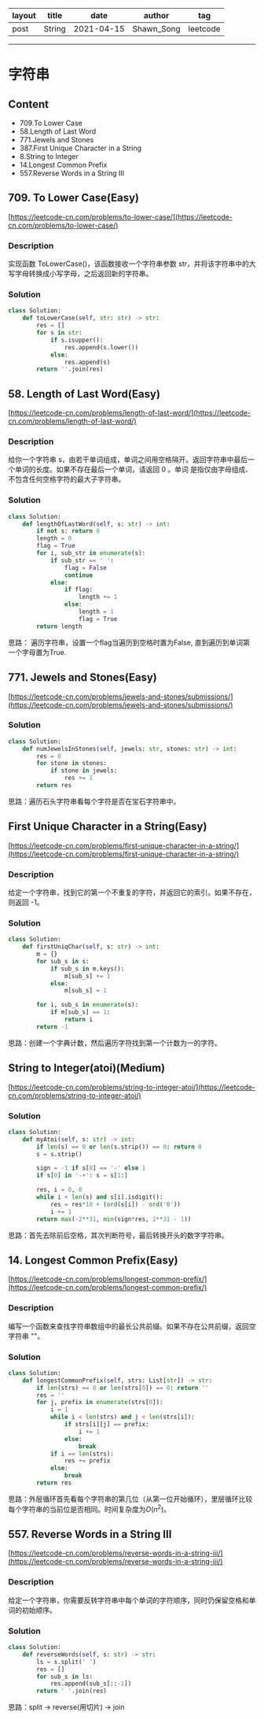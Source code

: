 |   layout  |   title | date | author  | tag |
|  ----  | ----  | ---- | ---- | ---- |
|  post | String |  2021-04-15 | Shawn_Song  | leetcode
-------

# 字符串


## Content  
* 709.To Lower Case
* 58.Length of Last Word
* 771.Jewels and Stones
* 387.First Unique Character in a String
* 8.String to Integer
* 14.Longest Common Prefix
* 557.Reverse Words in a String III


## 709. To Lower Case(Easy)

[https://leetcode-cn.com/problems/to-lower-case/](https://leetcode-cn.com/problems/to-lower-case/)

### Description
实现函数 ToLowerCase()，该函数接收一个字符串参数 str，并将该字符串中的大写字母转换成小写字母，之后返回新的字符串。


### Solution
```python
class Solution:
    def toLowerCase(self, str: str) -> str:
        res = []
        for s in str:
            if s.isupper():
                res.append(s.lower())
            else:
                res.append(s)
        return ''.join(res)
```

## 58. Length of Last Word(Easy)

[https://leetcode-cn.com/problems/length-of-last-word/](https://leetcode-cn.com/problems/length-of-last-word/)

### Description
给你一个字符串 s，由若干单词组成，单词之间用空格隔开。返回字符串中最后一个单词的长度。如果不存在最后一个单词，请返回 0 。单词 是指仅由字母组成、不包含任何空格字符的最大子字符串。

### Solution
```python
class Solution:
    def lengthOfLastWord(self, s: str) -> int:
        if not s: return 0
        length = 0
        flag = True
        for i, sub_str in enumerate(s):
            if sub_str == ' ':
                flag = False
                continue
            else:
                if flag:
                    length += 1
                else:
                    length = 1
                    flag = True
        return length
```
思路： 遍历字符串，设置一个flag当遍历到空格时置为False, 直到遍历到单词第一个字母置为True.

## 771. Jewels and Stones(Easy)

[https://leetcode-cn.com/problems/jewels-and-stones/submissions/](https://leetcode-cn.com/problems/jewels-and-stones/submissions/)

### Solution
```python
class Solution:
    def numJewelsInStones(self, jewels: str, stones: str) -> int:
        res = 0
        for stone in stones:
            if stone in jewels:
                res += 1
        return res
```
思路：遍历石头字符串看每个字符是否在宝石字符串中。

## First Unique Character in a String(Easy)

[https://leetcode-cn.com/problems/first-unique-character-in-a-string/](https://leetcode-cn.com/problems/first-unique-character-in-a-string/)

### Description
给定一个字符串，找到它的第一个不重复的字符，并返回它的索引。如果不存在，则返回 -1。


### Solution
```python
class Solution:
    def firstUniqChar(self, s: str) -> int:
        m = {}
        for sub_s in s:
            if sub_s in m.keys():
                m[sub_s] += 1
            else:
                m[sub_s] = 1

        for i, sub_s in enumerate(s):
            if m[sub_s] == 1:
                return i
        return -1
```
思路：创建一个字典计数，然后遍历字符找到第一个计数为一的字符。


## String to Integer(atoi)(Medium)

[https://leetcode-cn.com/problems/string-to-integer-atoi/](https://leetcode-cn.com/problems/string-to-integer-atoi/)

### Solution
```python
class Solution:
    def myAtoi(self, s: str) -> int:
        if len(s) == 0 or len(s.strip()) == 0: return 0
        s = s.strip()

        sign = -1 if s[0] == '-' else 1
        if s[0] in '-+': s = s[1:]

        res, i = 0, 0
        while i < len(s) and s[i].isdigit():
            res = res*10 + (ord(s[i]) - ord('0'))
            i += 1
        return max(-2**31, min(sign*res, 2**31 - 1))
```
思路：首先去除前后空格，其次判断符号，最后转换开头的数字字符串。

## 14. Longest Common Prefix(Easy)

[https://leetcode-cn.com/problems/longest-common-prefix/](https://leetcode-cn.com/problems/longest-common-prefix/)

### Description
编写一个函数来查找字符串数组中的最长公共前缀。如果不存在公共前缀，返回空字符串 ""。


### Solution
```python
class Solution:
    def longestCommonPrefix(self, strs: List[str]) -> str:
        if len(strs) == 0 or len(strs[0]) == 0: return ''
        res = ''
        for j, prefix in enumerate(strs[0]):
            i = 1
            while i < len(strs) and j < len(strs[i]):
                if strs[i][j] == prefix:
                    i += 1
                else:
                    break
            if i == len(strs):
                res += prefix
            else:
                break
        return res
```
思路：外层循环首先看每个字符串的第几位（从第一位开始循环），里层循环比较每个字符串的当前位是否相同。时间复杂度为$O(n^2)$。


## 557. Reverse Words in a String III

[https://leetcode-cn.com/problems/reverse-words-in-a-string-iii/](https://leetcode-cn.com/problems/reverse-words-in-a-string-iii/)

### Description
给定一个字符串，你需要反转字符串中每个单词的字符顺序，同时仍保留空格和单词的初始顺序。

### Solution
```python
class Solution:
    def reverseWords(self, s: str) -> str:
        ls = s.split(' ')
        res = []
        for sub_s in ls:
            res.append(sub_s[::-1])
        return ' '.join(res)
```
思路：split -> reverse(用切片) -> join






